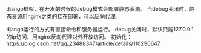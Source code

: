 django框架，在开发的时候的debug模式会部署静态资源。
当debug关闭时，静态资源用nginx之类的挂在部署，可以反向代理。

django运行的方式有直接命令和服务器运行。
debug关闭时，默认只能127.0.0.1的ip访问，用nginx反向代理对外开放访问。
初始化：
<https://blog.csdn.net/qq_23488347/article/details/110296647>